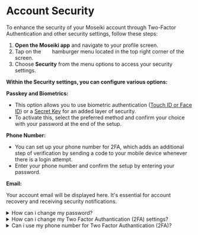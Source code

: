 # Account Security

To enhance the security of your Moseiki account through Two-Factor Authentication and other security settings, follow these steps:

1. **Open the Moseiki app** and navigate to your profile screen.
2. Tap on the ![](<../../.gitbook/assets/Group 410.png>) hamburger menu located in the top right corner of the screen.
3. Choose **Security** from the menu options to access your security settings.

**Within the Security settings, you can configure various options:**

**Passkey and Biometrics:**

* This option allows you to use biometric authentication ([Touch ID or Face ID](account-security.md#how-can-i-change-my-two-factor-authantication-2fa-settings)) or a [Secret Key](account-security.md#how-can-i-change-my-two-factor-authantication-2fa-settings) for an added layer of security.
* To activate this, select the preferred method and confirm your choice with your password at the end of the setup.

**Phone Number:**

* You can set up your phone number for 2FA, which adds an additional step of verification by sending a code to your mobile device whenever there is a login attempt.
* Enter your phone number and confirm the setup by entering your password.

**Email:**

Your account email will be displayed here. It's essential for account recovery and receiving security notifications.

<details>

<summary>How can i change my password?</summary>

In the [Account Security](account-security.md) and tap on <mark style="color:purple;">Password and Security</mark> to access the password change option within your security settings.

1. Start by typing your existing password.
2. Type in the new password you wish to use.
3. Re-enter the new password for verification.
4. Enter the verification code sent to your registered email address.

</details>

<details>

<summary>How can i change my Two Factor Authantication (2FA) settings?</summary>

In the [Account Security](account-security.md), tap on <mark style="color:purple;">Passkey and Biometrics</mark> to access your options for biometric and passkey settings.

Choose Your Authentication Method:

* **Touch ID or Face ID:**
  1. Select ![](<../../.gitbook/assets/Vector (4) (1).png>)Touch ID or ![](<../../.gitbook/assets/Vector (5).png>) Face ID based on your device capability.
  2. Follow the prompts to scan your fingerprint or face.
  3. Confirm the setup by entering your account password.
* **Secret Key:**
  1. Select ![](<../../.gitbook/assets/Vector (6).png>)Secret Key as your authentication method.
  2. Type in your desired secret key.
  3. Re-enter the secret key for verification.
  4. Confirm the setup by entering your account password.

</details>

<details>

<summary>Can i use my phone number for Two Factor Authantication (2FA)?</summary>

Yes, you can use your phone number for Two Factor Authantication (2FA). In the [Account Security](account-security.md), tap on <mark style="color:purple;">Phone Number</mark> to set up a phone number.

1. Write your phone number and tap Next
2. Enter the 6 digit verification code sent to your phone number via sms and tap Continue.

</details>
